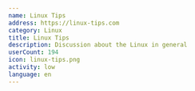 ```yaml
---
name: Linux Tips
address: https://linux-tips.com
category: Linux
title: Linux Tips
description: Discussion about the Linux in general
userCount: 194
icon: linux-tips.png
activity: low
language: en
---
```

